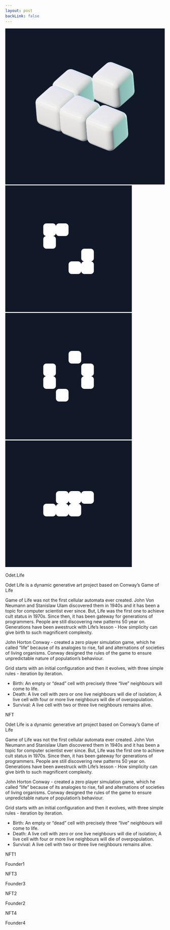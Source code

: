 ```yaml
---
layout: post
backLink: false
---
```


<div class="flex flex-col justify-center items-center bg-gray-900 text-gray-300 p-4 md:p-10 space-y-3">
  <div class="flex flex-col justify-evenly items-center space-x-6">
    <div class="w-2/3 md:w-1/5">
      <img src="assets/GoL1bbg.gif">
    </div>
    <div class="grid place-content-center relative">
      <div class="hidden md:block absolute bottom-0 -right-36 z-0">
        <img src="assets/gol_block_1.svg">
      </div>
      <div class="hidden md:block absolute -top-40 -right-10 z-0">
        <img src="assets/gol_block_2.svg">
      </div>
      <div class="hidden md:block absolute top-60 -left-40 z-0">
        <img src="assets/gol_block_3.svg">
      </div>
      <div class="z-10">
        <p class="text-gray-200 text-4xl md:text-6xl font-bold text-center mb-4 md:mb-8">Odet.Life</p>
        <article class="prose text-gray-300">
          <p>Odet Life is a dynamic generative art project based on Conway’s Game of Life</p>
          <p>Game of Life was not the first cellular automata ever
        created. John Von Neumann and Stanislaw Ulam discovered them in
        1940s and it has been a topic for computer scientist ever since.
        But, Life was the first one to achieve cult status in 1970s. Since then, it has been gateway for generations of
        programmers. People are still discovering new patterns 50 year
        on. Generations have been awestruck with Life’s lesson - How
        simplicity can give birth to such magnificent complexity.</p>
          <p>John Horton Conway - created a zero player simulation game,
        which he called “life” because of its analogies to rise, fall
        and alternations of societies of living organisms. Conway
        designed the rules of the game to ensure unpredictable nature of
        population’s behaviour.</p>
          <p>Grid starts with an initial configuration and then it
          evolves, with three simple rules - iteration by iteration.</p>
          <ul>
            <li>Birth: An empty or “dead” cell with precisely three “live”
            neighbours will come to life.</li>
            <li>Death: A live cell with zero or one live neighbours will die of isolation; A live cell with four or more live neighbours will die of overpopulation.</li>
            <li>Survival: A live cell with two or three live neighbours remains alive.</li>
          </ul>
        </article>
        <p class="text-gray-200 text-2xl md:text-4xl font-bold text-center m-4 md:m-8">NFT</p>
        <article class="prose text-gray-300">
          <p>Odet Life is a dynamic generative art project based on Conway’s Game of Life</p>
          <p>Game of Life was not the first cellular automata ever
        created. John Von Neumann and Stanislaw Ulam discovered them in
        1940s and it has been a topic for computer scientist ever since.
        But, Life was the first one to achieve cult status in 1970s. Since then, it has been gateway for generations of
        programmers. People are still discovering new patterns 50 year
        on. Generations have been awestruck with Life’s lesson - How
        simplicity can give birth to such magnificent complexity.</p>
          <p>John Horton Conway - created a zero player simulation game,
        which he called “life” because of its analogies to rise, fall
        and alternations of societies of living organisms. Conway
        designed the rules of the game to ensure unpredictable nature of
        population’s behaviour.</p>
          <p>Grid starts with an initial configuration and then it
          evolves, with three simple rules - iteration by iteration.</p>
          <ul>
            <li>Birth: An empty or “dead” cell with precisely three “live”
            neighbours will come to life.</li>
            <li>Death: A live cell with zero or one live neighbours will die of isolation; A live cell with four or more live neighbours will die of overpopulation.</li>
            <li>Survival: A live cell with two or three live neighbours remains alive.</li>
          </ul>
        </article>
      </div>
    </div>
  </div>
  <div class="flex flex-row w-full justify-evenly">
    <div class="space-y-4">
      <div>
        <p>NFT1</p>
        <p>Founder1</p>
      </div>
      <div>
        <p>NFT3</p>
        <p>Founder3</p>
      </div>
    </div>
    <div class="space-y-4">
      <div>
        <p>NFT2</p>
        <p>Founder2</p>
      </div>
      <div>
        <p>NFT4</p>
        <p>Founder4</p>
      </div>
    </div>
  </div>
</div>
